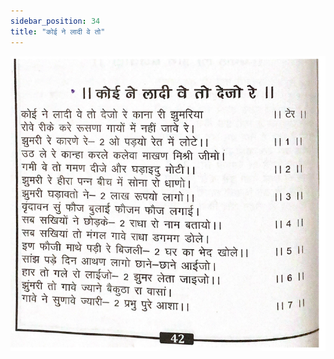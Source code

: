 ```yaml
---
sidebar_position: 34
title: "कोई ने लादी वे तो"
---
```


![img](./../../../static/img/bhajans/koi-ne-ladi-veto.png)
